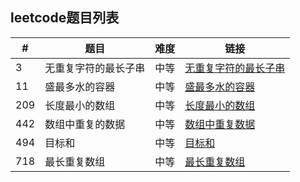 ## leetcode题目列表

| #    | 题目                 | 难度 | 链接                                                         |
| ---- | -------------------- | ---- | ------------------------------------------------------------ |
| 3    | 无重复字符的最长子串 | 中等 | [无重复字符的最长子串](https://leetcode-cn.com/problems/longest-substring-without-repeating-characters/) |
| 11   | 盛最多水的容器       | 中等 | [盛最多水的容器](https://leetcode-cn.com/problems/container-with-most-water) |
|	209	 |长度最小的数组|	中等|[长度最小的数组](https://leetcode-cn.com/problems/minimum-size-subarray-sum/)|
|442|数组中重复的数据|中等|[数组中重复数据](https://leetcode-cn.com/problems/find-all-duplicates-in-an-array/)|
|	494	 |目标和|中等|[目标和](https://leetcode-cn.com/problems/target-sum/)|
|	718	  |最长重复数组|中等|[最长重复数组](https://leetcode-cn.com/problems/maximum-length-of-repeated-subarray/)|

